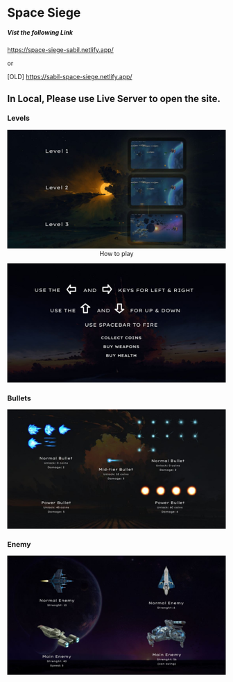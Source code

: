 # Space Siege

##### Vist the following Link

https://space-siege-sabil.netlify.app/

or

[OLD]
https://sabil-space-siege.netlify.app/


## In Local, Please use Live Server to open the site. 

### Levels

<p align="center">
  <img src="https://github.com/sabil62/Space-Siege/blob/main/assets/UI/level.jpg" width="800" title="level>
</p>

### How to play

  <p align="center">
  <img src="https://github.com/sabil62/Space-Siege/blob/main/assets/UI/how%20to%20play.jpg" width="800" title="how to play">  
  </p>
                                                                                              
### Bullets
<p align="center">
  <img src="https://github.com/sabil62/Space-Siege/blob/main/assets/UI/bullet.jpg" width="800" title="bullets">  
 </p>

### Enemy

<p align="center">
  <img src="https://github.com/sabil62/Space-Siege/blob/main/assets/UI/Enemy.jpg" width="800" title="enemy">  
 </p>
